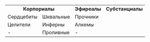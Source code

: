 <table border="0" cellpadding="5" cellspacing="0">
  <tr>
      <td colspan="2" align="center"><b>Корпориалы</b></td>
      <td colspan="2" align="center"><b>Эфиреалы</b></td>
      <td colspan="2" align="center"><b>Субстанциалы</b></td>
  </tr>
  <tr>
      <td>Сердцебиты</td>
      <td>Шквальные</td>
      <td>Прочники</td>
  </tr>
  <tr>
      <td>Целители</td>
      <td>Инферны</td>
      <td>Алкемы</td>
  </tr>
  <tr>
      <td>-</td>
      <td>Проливные</td>
      <td>-</td>
  </tr>
</table>
  
  
